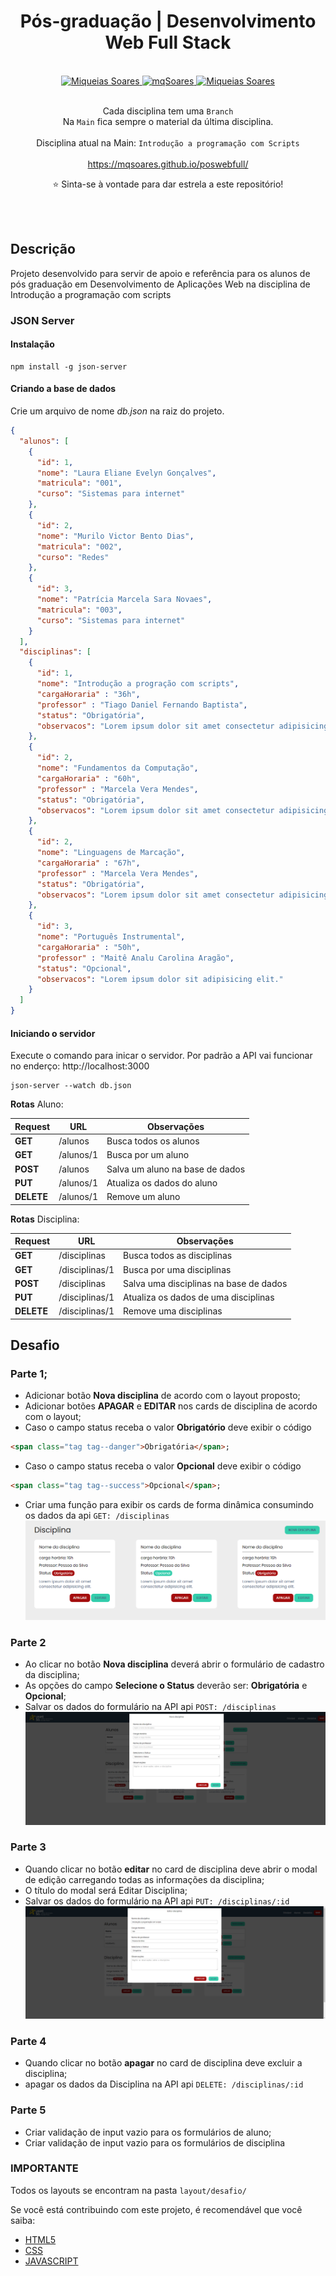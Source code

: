 
<div align='center'>

<h1> Pós-graduação | Desenvolvimento Web Full Stack </h1>

<br>

<a href="https://www.linkedin.com/in/mq-soares/">
  <img alt="Miqueias Soares" src="https://img.shields.io/badge/-Miqueias Soares-747d8c?style=flat-square&logo=Linkedin&logoColor=black" />
</a>

<a href="https://twitter.com/mqsoares">
  <img alt="mqSoares" src="https://img.shields.io/badge/-mqsoares-747d8c?style=flat-square&logo=Twitter&logoColor=black" />
</a>

<a href="mailto:mqseraos@gmail.com">
  <img alt="Miqueias Soares" src="https://img.shields.io/badge/-mqseraos@gmail.com-747d8c?style=flat-square&logo=Gmail&logoColor=black" />
</a>

<br>
<br>

Cada disciplina tem uma `Branch`
<br>
Na `Main` fica sempre o material da última disciplina.
<br>
<br>
Disciplina atual na Main: ``Introdução a programação com Scripts``
<br>
<br>
https://mqsoares.github.io/poswebfull/
<br>

<p> ⭐ Sinta-se à vontade para dar estrela a este repositório! </p>

</div>
<br>
<br>

## Descrição

Projeto desenvolvido para servir de apoio e referência para os alunos de pós graduação em Desenvolvimento de Aplicações Web na disciplina de Introdução a programação com scripts

### JSON Server
#### Instalação

```
npm install -g json-server
```

#### Criando a base de dados

Crie um arquivo de nome *db.json* na raiz do projeto.
```json
{
  "alunos": [
    {
      "id": 1,
      "nome": "Laura Eliane Evelyn Gonçalves",
      "matricula": "001",
      "curso": "Sistemas para internet"
    },
    {
      "id": 2,
      "nome": "Murilo Victor Bento Dias",
      "matricula": "002",
      "curso": "Redes"
    },
    {
      "id": 3,
      "nome": "Patrícia Marcela Sara Novaes",
      "matricula": "003",
      "curso": "Sistemas para internet"
    }
  ],
  "disciplinas": [
    {
      "id": 1,
      "nome": "Introdução a progração com scripts",
      "cargaHoraria" : "36h",
      "professor" : "Tiago Daniel Fernando Baptista",
      "status": "Obrigatória",
      "observacos": "Lorem ipsum dolor sit amet consectetur adipisicing elit."
    },
    {
      "id": 2,
      "nome": "Fundamentos da Computação",
      "cargaHoraria" : "60h",
      "professor" : "Marcela Vera Mendes",
      "status": "Obrigatória",
      "observacos": "Lorem ipsum dolor sit amet consectetur adipisicing elit."
    },
    {
      "id": 2,
      "nome": "Linguagens de Marcação",
      "cargaHoraria" : "67h",
      "professor" : "Marcela Vera Mendes",
      "status": "Obrigatória",
      "observacos": "Lorem ipsum dolor sit amet consectetur adipisicing."
    },
    {
      "id": 3,
      "nome": "Português Instrumental",
      "cargaHoraria" : "50h",
      "professor" : "Maitê Analu Carolina Aragão",
      "status": "Opcional",
      "observacos": "Lorem ipsum dolor sit adipisicing elit."
    }
  ]
}
```

#### Iniciando o servidor
Execute o comando para inicar o servidor. Por padrão a API vai funcionar no enderço: http://localhost:3000

```
json-server --watch db.json
```

**Rotas** Aluno:

| Request | URL |  Observações |
|-|-|-|
| **GET** | /alunos | Busca todos os alunos
| **GET** | /alunos/1 | Busca por um aluno
| **POST** | /alunos | Salva um aluno na base de dados
| **PUT** | /alunos/1 | Atualiza os dados do aluno
| **DELETE** | /alunos/1 | Remove um aluno

**Rotas** Disciplina:

| Request | URL |  Observações |
|-|-|-|
| **GET** | /disciplinas | Busca todos as disciplinas
| **GET** | /disciplinas/1 | Busca por uma disciplinas
| **POST** | /disciplinas | Salva uma disciplinas na base de dados
| **PUT** | /disciplinas/1 | Atualiza os dados de uma disciplinas
| **DELETE** | /disciplinas/1 | Remove uma disciplinas

## Desafio
### Parte 1;
* Adicionar botão **Nova disciplina** de acordo com o layout proposto;
* Adicionar botões **APAGAR** e **EDITAR** nos cards de disciplina de acordo com o layout;
* Caso o campo status receba o valor **Obrigatório** deve exibir o código
```html
<span class="tag tag--danger">Obrigatória</span>;
```
* Caso o campo status receba o valor **Opcional** deve exibir o código 
```html
<span class="tag tag--success">Opcional</span>;
```
* Criar uma função para exibir os cards de forma dinâmica consumindo os dados da api ``GET: /disciplinas``
![screen](layout/desafio/tela-disciplina-desafio.png)

### Parte 2
* Ao clicar no botão **Nova disciplina** deverá abrir o formulário de cadastro da disciplina;
* As opções do campo **Selecione o Status** deverão ser: **Obrigatória** e **Opcional**;
* Salvar os dados do formulário na API api ``POST: /disciplinas``
![screen](layout/desafio/tela-disciplina-modal.png)

### Parte 3
* Quando clicar no botão **editar** no card de disciplina deve abrir o modal de edição carregando todas as informações da disciplina;
* O título do modal será Editar Disciplina;
* Salvar os dados do formulário na API api  ``PUT: /disciplinas/:id``
![screen](layout/desafio/tela-disciplina-editar.png)

### Parte 4
* Quando clicar no botão **apagar** no card de disciplina deve excluir a disciplina;
* apagar os dados da Disciplina na API api  ``DELETE: /disciplinas/:id``

### Parte 5
* Criar validação de input vazio para os formulários de aluno;
* Criar validação de input vazio para os formulários de disciplina

### IMPORTANTE
Todos os layouts se encontram na pasta ``layout/desafio/``

Se você está contribuindo com este projeto, é recomendável que você saiba:
* [HTML5](https://www.w3c.br/pub/Cursos/CursoHTML5/html5-web.pdf)
* [CSS](https://www.w3c.br/Cursos/CursoCSS3/)
* [JAVASCRIPT](https://developer.mozilla.org/en-US/docs/Web/JavaScript)

